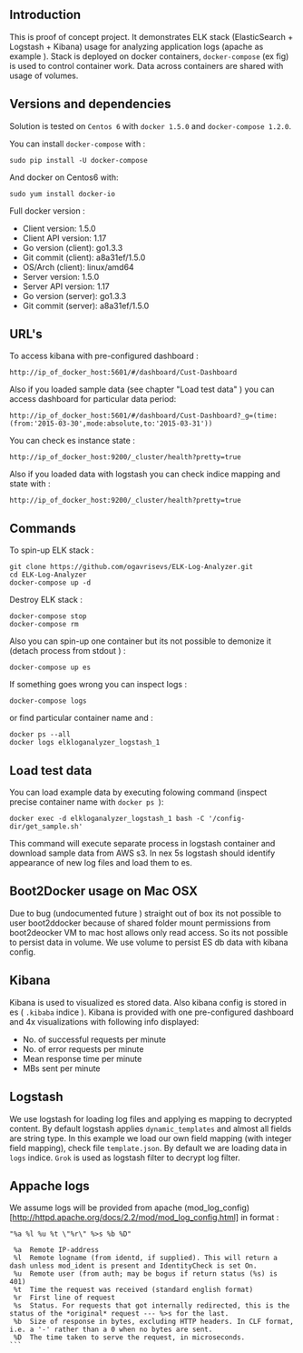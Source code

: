 Introduction
-----------------
This is proof of concept project. It demonstrates ELK stack (ElasticSearch + Logstash + Kibana) usage for analyzing application logs (apache as example ). Stack is deployed on docker containers, `docker-compose` (ex fig) is used to control container work. Data across containers are shared with usage of volumes.

Versions and dependencies
-------------------------
Solution is tested on `Centos 6` with `docker 1.5.0` and `docker-compose 1.2.0`.

You can install `docker-compose` with :
```
sudo pip install -U docker-compose
```

And docker on Centos6 with:
```
sudo yum install docker-io
````

Full docker version :
  * Client version: 1.5.0
  * Client API version: 1.17
  * Go version (client): go1.3.3
  * Git commit (client): a8a31ef/1.5.0
  * OS/Arch (client): linux/amd64
  * Server version: 1.5.0
  * Server API version: 1.17
  * Go version (server): go1.3.3
  * Git commit (server): a8a31ef/1.5.0


URL's
----------------

To access kibana with pre-configured dashboard :

```
http://ip_of_docker_host:5601/#/dashboard/Cust-Dashboard
```

Also if you loaded sample data (see chapter "Load test data" ) you can access dashboard for particular data period:

```
http://ip_of_docker_host:5601/#/dashboard/Cust-Dashboard?_g=(time:(from:'2015-03-30',mode:absolute,to:'2015-03-31'))
```

You can check es instance state :

```
http://ip_of_docker_host:9200/_cluster/health?pretty=true
```

Also if you loaded data with logstash you can check indice mapping and state with :

```
http://ip_of_docker_host:9200/_cluster/health?pretty=true
```


Commands
---------

To spin-up ELK stack :

```
git clone https://github.com/ogavrisevs/ELK-Log-Analyzer.git
cd ELK-Log-Analyzer
docker-compose up -d
```

Destroy ELK stack :

```
docker-compose stop
docker-compose rm
```

Also you can spin-up one container but its not possible to demonize it (detach process from stdout ) :

```
docker-compose up es
```

If something goes wrong you can inspect logs :

```
docker-compose logs
```
or find particular container name and :

```
docker ps --all
docker logs elkloganalyzer_logstash_1
```

Load test data
--------------
You can load example data by executing folowing command (inspect precise container name with `docker ps `):

```
docker exec -d elkloganalyzer_logstash_1 bash -C '/config-dir/get_sample.sh'
```

This command will execute separate process in logstash container and download sample data from AWS s3. In nex 5s logstash should identify appearance of new log files and load them to es.


Boot2Docker usage on Mac OSX
-----------------------------
Due to bug (undocumented future ) straight out of box its not possible to user boot2ddocker because of shared folder mount permissions from boot2deocker VM to mac host allows only read access. So its not possible to persist data in volume. We use volume to persist ES db data with kibana config.


Kibana
-------
Kibana is used to visualized es stored data. Also kibana config is stored in es ( `.kibaba` indice ). Kibana is provided with one pre-configured dashboard and 4x visualizations with following info displayed:
 * No. of successful requests per minute
 * No. of error requests per minute
 * Mean response time per minute
 * MBs sent per minute


Logstash
--------
We use logstash for loading log files and applying es mapping to decrypted content. By default logstash applies `dynamic_templates` and almost all fields are string type. In this example we load our own field mapping (with integer field mapping), check file `template.json`. By default we are loading data in `logs` indice.  `Grok` is used as logstash filter to decrypt log filter.


Appache logs
------------

We assume logs will be provided from apache (mod_log_config)[http://httpd.apache.org/docs/2.2/mod/mod_log_config.html] in format :

````
"%a %l %u %t \"%r\" %>s %b %D"

 %a  Remote IP-address
 %l  Remote logname (from identd, if supplied). This will return a dash unless mod_ident is present and IdentityCheck is set On.
 %u  Remote user (from auth; may be bogus if return status (%s) is 401)
 %t  Time the request was received (standard english format)
 %r  First line of request
 %s  Status. For requests that got internally redirected, this is the status of the *original* request --- %>s for the last.
 %b  Size of response in bytes, excluding HTTP headers. In CLF format, i.e. a '-' rather than a 0 when no bytes are sent.
 %D  The time taken to serve the request, in microseconds.
```
